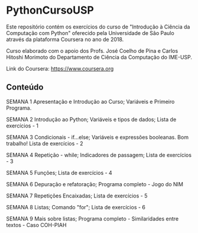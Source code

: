 # PythonCursoUSP

Este repositório contém os exercícios do curso de "Introdução à Ciência da Computação com Python" oferecido pela Universidade de São Paulo através da plataforma Coursera no ano de 2018.

Curso elaborado com o apoio dos Profs. José Coelho de Pina e Carlos Hitoshi Morimoto do Departamento de Ciência da Computação do IME-USP.

Link do Coursera: https://www.coursera.org

## Conteúdo

SEMANA 1
Apresentação e Introdução ao Curso;
Variáveis e Primeiro Programa.

SEMANA 2
Introdução ao Python;
Variáveis e tipos de dados;
Lista de exercícios - 1

SEMANA 3
Condicionais - if...else;
Variáveis e expressões booleanas. Bom trabalho!
Lista de exercícios - 2

SEMANA 4
Repetição - while;
Indicadores de passagem;
Lista de exercícios - 3

SEMANA 5
Funções;
Lista de exercícios - 4

SEMANA 6
Depuração e refatoração;
Programa completo - Jogo do NIM

SEMANA 7
Repetições Encaixadas;
Lista de exercícios - 5

SEMANA 8
Listas;
Comando "for";
Lista de exercícios - 6

SEMANA 9
Mais sobre listas;
Programa completo - Similaridades entre textos - Caso COH-PIAH
